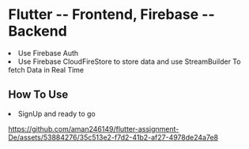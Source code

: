 # Flutter -- Frontend, Firebase -- Backend

<li>Use Firebase Auth</li>
<li>Use Firebase CloudFireStore to store data and use StreamBuilder To fetch Data in Real Time</li>

## How To Use
<li>SignUp and ready to go</li>



https://github.com/aman246149/flutter-assignment-De/assets/53884276/35c513e2-f7d2-41b2-af27-4978de24a7e8


